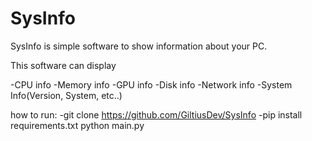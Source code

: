 # SysInfo
SysInfo is simple software to show information about your PC.

This software can display

-CPU info
-Memory info
-GPU info
-Disk info
-Network info
-System Info(Version, System, etc..)

how to run:
-git clone https://github.com/GiltiusDev/SysInfo
-pip install requirements.txt
python main.py
